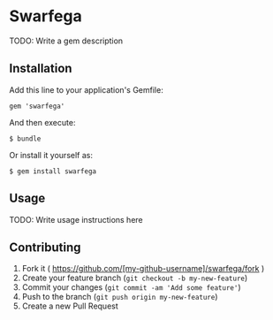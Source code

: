 # Swarfega

TODO: Write a gem description

## Installation

Add this line to your application's Gemfile:

    gem 'swarfega'

And then execute:

    $ bundle

Or install it yourself as:

    $ gem install swarfega

## Usage

TODO: Write usage instructions here

## Contributing

1. Fork it ( https://github.com/[my-github-username]/swarfega/fork )
2. Create your feature branch (`git checkout -b my-new-feature`)
3. Commit your changes (`git commit -am 'Add some feature'`)
4. Push to the branch (`git push origin my-new-feature`)
5. Create a new Pull Request
